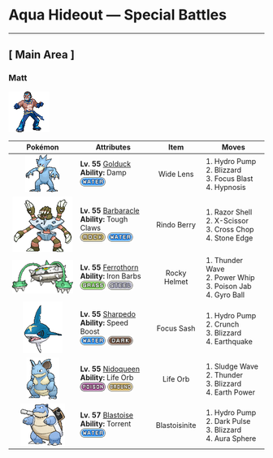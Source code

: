 # Aqua Hideout — Special Battles

---

## [ Main Area ]


### Matt

![Matt](../../assets/important_trainers/matt.png "Matt")

| Pokémon | Attributes | Item | Moves |
|:-------:|------------|:----:|-------|
| ![Golduck](../../assets/sprites/golduck/front.gif "Golduck: Golduck is the fastest swimmer among all Pokémon. It swims effortlessly, even in a rough, stormy sea. It sometimes rescues people from wrecked ships floundering in high seas.") | **Lv. 55** [Golduck](../../pokemon/golduck.md)<br>**Ability:** Damp<br>![water](../../assets/types/water.png) | Wide Lens | 1. Hydro Pump<br>2. Blizzard<br>3. Focus Blast<br>4. Hypnosis |
| ![Barbaracle](../../assets/sprites/barbaracle/front.gif "Barbaracle: Barbaracle’s legs and hands have minds of their own, and they will move independently. But they usually follow the head’s orders.") | **Lv. 55** [Barbaracle](../../pokemon/barbaracle.md)<br>**Ability:** Tough Claws<br>![rock](../../assets/types/rock.png) ![water](../../assets/types/water.png) | Rindo Berry | 1. Razor Shell<br>2. X-Scissor<br>3. Cross Chop<br>4. Stone Edge |
| ![Ferrothorn](../../assets/sprites/ferrothorn/front.gif "Ferrothorn: They attach themselves to cave ceilings, firing steel spikes at targets passing beneath them.") | **Lv. 55** [Ferrothorn](../../pokemon/ferrothorn.md)<br>**Ability:** Iron Barbs<br>![grass](../../assets/types/grass.png) ![steel](../../assets/types/steel.png) | Rocky Helmet | 1. Thunder Wave<br>2. Power Whip<br>3. Poison Jab<br>4. Gyro Ball |
| ![Sharpedo](../../assets/sprites/sharpedo/front.gif "Sharpedo: Sharpedo can swim at speeds of up to 75 mph by jetting seawater out of its backside. This Pokémon’s drawback is its inability to swim long distances.") | **Lv. 55** [Sharpedo](../../pokemon/sharpedo.md)<br>**Ability:** Speed Boost<br>![water](../../assets/types/water.png) ![dark](../../assets/types/dark.png) | Focus Sash | 1. Hydro Pump<br>2. Crunch<br>3. Blizzard<br>4. Earthquake |
| ![Nidoqueen](../../assets/sprites/nidoqueen/front.gif "Nidoqueen: Nidoqueen’s body is encased in extremely hard scales. It is adept at sending foes flying with harsh tackles. This Pokémon is at its strongest when it is defending its young.") | **Lv. 55** [Nidoqueen](../../pokemon/nidoqueen.md)<br>**Ability:** Life Orb<br>![poison](../../assets/types/poison.png) ![ground](../../assets/types/ground.png) | Life Orb | 1. Sludge Wave<br>2. Thunder<br>3. Blizzard<br>4. Earth Power |
| ![Blastoise](../../assets/sprites/blastoise/front.gif "Blastoise: Blastoise has water spouts that protrude from its shell. The water spouts are very accurate. They can shoot bullets of water with enough accuracy to strike empty cans from a distance of over 160 feet.") | **Lv. 57** [Blastoise](../../pokemon/blastoise.md)<br>**Ability:** Torrent<br>![water](../../assets/types/water.png) | Blastoisinite | 1. Hydro Pump<br>2. Dark Pulse<br>3. Blizzard<br>4. Aura Sphere |

